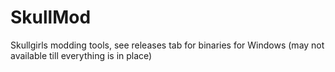 SkullMod
========

Skullgirls modding tools, see releases tab for binaries for Windows (may not available till everything is in place)
